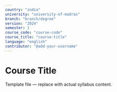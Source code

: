 ```yaml
---
country: "india"
university: "university-of-madras"
branch: "branch/degree"
version: "2024"
semester: 1
course_code: "course-code"
course_title: "course-title"
language: "english"
contributor: "@add-your-username"
---
```


# Course Title

Template file — replace with actual syllabus content.
